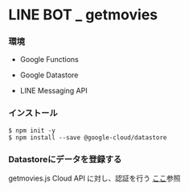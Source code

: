 # LINE BOT _ getmovies

### 環境
- Google Functions

- Google Datastore

- LINE Messaging API


### インストール
```
$ npm init -y
$ npm install --save @google-cloud/datastore

```

### Datastoreにデータを登録する
getmovies.js
Cloud API に対し、認証を行う
[ここ](https://cloud.google.com/docs/authentication/getting-started?hl=ja)参照